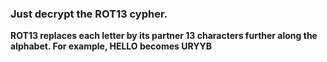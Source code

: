 ### Just decrypt the ROT13 cypher.
 __ROT13 replaces each letter by its partner 13 characters further along the alphabet. For example, HELLO becomes URYYB__
